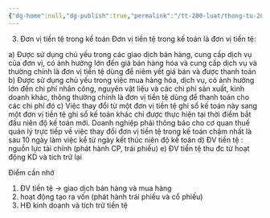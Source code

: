 ```yaml
---
{"dg-home":null,"dg-publish":true,"permalink":"/tt-200-luat/thong-tu-200/3-don-vi-tien-te-trong-ke-toan/","dgPassFrontmatter":true,"noteIcon":""}
---
```



3. Đơn vị tiền tệ trong kế toán
Đơn vị tiền tệ trong kế toán là đơn vị tiền tệ:  

a) Được sử dụng chủ yếu trong các giao dịch bán hàng, cung cấp dịch vụ của  đơn vị, có ảnh hưởng lớn đến giá bán hàng hóa và cung cấp dịch vụ và thường  chính là đơn vị tiền tệ dùng để niêm yết giá bán và được thanh toán
b) Được sử dụng chủ yếu trong việc mua hàng hóa, dịch vụ, có ảnh hưởng lớn  đến chi phí nhân công, nguyên vật liệu và các chi phí sản xuất, kinh doanh khác, thông thường chính là đơn vị tiền tệ dùng để thanh toán cho các chi phí đó
c) Việc thay đổi từ một đơn vị tiền tệ ghi sổ kế toán này sang một đơn vị tiền tệ ghi sổ kế toán khác chỉ được thực hiện tại thời điểm bắt đầu niên độ kế toán mới. Doanh nghiệp phải thông báo cho cơ quan thuế quản lý trực tiếp về việc thay đổi đơn vị tiền tệ trong kế toán chậm nhất là sau 10 ngày làm việc kể từ ngày kết thúc niên độ kế toán
d) ĐV tiền tệ : nguồn lực tài chính (phát hành CP, trái phiếu)
e) ĐV tiền tệ thu đc từ hoạt động KD và tích trữ lại

Điểm cần nhớ
1. ĐV tiền tệ -> giao dịch bán hàng và mua hàng
2. hoạt động tạo ra vốn (phát hành trái phiếu và cổ phiếu)
3. HĐ kinh doanh và tích trữ tiền tệ